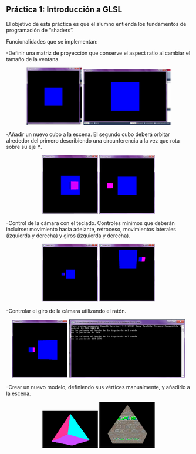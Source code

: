 ## Práctica 1: Introducción a GLSL

El objetivo de esta práctica es que el alumno entienda los fundamentos de programación de “shaders”.

Funcionalidades que se implementan:

-Definir una matriz de proyección que conserve el aspect ratio al cambiar el tamaño de la ventana. 
<p align="center">
  <img width="30%" height="30%" src="https://raw.githubusercontent.com/mfms5/InformaticaGrafica/master/P1/capturas/aspectratio1.jpg">
  <img width="47%" height="47%" src="https://raw.githubusercontent.com/mfms5/InformaticaGrafica/master/P1/capturas/aspectratio2.jpg">
</p>

-Añadir un nuevo cubo a la escena. El segundo cubo deberá orbitar alrededor del primero describiendo una circunferencia a la vez que rota sobre su eje Y. 
<p align="center">
  <img width="30%" height="30%" src="https://raw.githubusercontent.com/mfms5/InformaticaGrafica/master/P1/capturas/segundocubo1.png">
  <img width="30%" height="30%" src="https://raw.githubusercontent.com/mfms5/InformaticaGrafica/master/P1/capturas/segundocubo2.jpg">
</p>

-Control de la cámara con el teclado. Controles mínimos que deberán incluirse: movimiento hacia adelante, retroceso, movimientos laterales (izquierda y derecha) y giros (izquierda y derecha). 
<p align="center">
  <img width="30%" height="30%" src="https://raw.githubusercontent.com/mfms5/InformaticaGrafica/master/P1/capturas/movcamara1.png">
  <img width="30%" height="30%" src="https://raw.githubusercontent.com/mfms5/InformaticaGrafica/master/P1/capturas/movcamara2.png">
</p>

-Controlar el giro de la cámara utilizando el ratón. 
<p align="center">
  <img width="30%" height="30%" src="https://raw.githubusercontent.com/mfms5/InformaticaGrafica/master/P1/capturas/movraton1.png">
  <img width="63%" height="63%" src="https://raw.githubusercontent.com/mfms5/InformaticaGrafica/master/P1/capturas/movraton2.png">
</p>

-Crear un nuevo modelo, definiendo sus vértices manualmente, y añadirlo a la escena. 
<p align="center">
  <img width="30%" height="30%" src="https://raw.githubusercontent.com/mfms5/InformaticaGrafica/master/P1/capturas/piram1.png">
  <img width="30%" height="30%" src="https://raw.githubusercontent.com/mfms5/InformaticaGrafica/master/P1/capturas/piram2.png">
</p>
